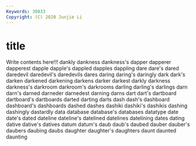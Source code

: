 ```yaml
---
Keywords: 30833
Copyright: (C) 2020 Junjie Li
---
```


# title

Write contents here!!!
dankly 
dankness 
dankness's 
dapper 
dapperer 
dapperest 
dapple 
dapple's 
dappled
dapples 
dappling 
dare 
dare's 
dared 
daredevil 
daredevil's 
daredevils 
dares 
daring
daring's 
daringly 
dark 
dark's 
darken 
darkened 
darkening 
darkens 
darker 
darkest
darkly 
darkness 
darkness's 
darkroom 
darkroom's 
darkrooms 
darling 
darling's 
darlings 
darn
darn's 
darned 
darneder 
darnedest 
darning 
darns 
dart 
dart's 
dartboard 
dartboard's
dartboards 
darted 
darting 
darts 
dash 
dash's 
dashboard 
dashboard's 
dashboards 
dashed
dashes 
dashiki 
dashiki's 
dashikis 
dashing 
dashingly 
dastardly 
data 
database 
database's
databases 
datatype 
date 
date's 
dated 
dateline 
dateline's 
datelined 
datelines 
datelining
dates 
dating 
dative 
dative's 
datives 
datum 
datum's 
daub 
daub's 
daubed
dauber 
dauber's 
daubers 
daubing 
daubs 
daughter 
daughter's 
daughters 
daunt 
daunted
daunting 
